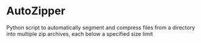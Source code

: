 # AutoZipper
Python script to automatically segment and compress files from a directory into multiple zip archives, each below a specified size limit
